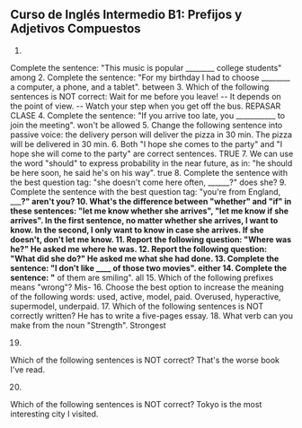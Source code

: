 ## Curso de Inglés Intermedio B1: Prefijos y Adjetivos Compuestos


1.
Complete the sentence: "This music is popular ________ college students"
among
2.
Complete the sentence: "For my birthday I had to choose ________ a computer, a phone, and a tablet".
between
3.
Which of the following sentences is NOT correct:
Wait for me before you leave! -- It depends on the point of view. -- Watch your step when you get off the bus.
REPASAR CLASE
4.
Complete the sentence: "If you arrive too late, you ___________ to join the meeting".
won't be allowed
5.
Change the following sentence into passive voice: the delivery person will deliver the pizza in 30 min.
The pizza will be delivered in 30 min.
6.
Both "I hope she comes to the party" and "I hope she will come to the party" are correct sentences.
TRUE
7.
We can use the word "should" to express probability in the near future, as in: "he should be here soon, he said he's on his way".
true
8.
Complete the sentence with the best question tag: "she doesn't come here often, ______?"
does she?
9.
Complete the sentence with the best question tag: "you're from England, _______?"
aren't you?
10.
What's the difference between "whether" and "if" in these sentences: "let me know whether she arrives", "let me know if she arrives".
In the first sentence, no matter whether she arrives, I want to know. In the second, I only want to know in case she arrives. If she doesn't, don't let me know.
11.
Report the following question: "Where was he?"
He asked me where he was.
12.
Report the following question: "What did she do?"
He asked me what she had done.
13.
Complete the sentence: "I don't like ____ of those two movies".
either
14.
Complete the sentence: "____ of them are smiling".
all
15.
Which of the following prefixes means "wrong"?
Mis-
16.
Choose the best option to increase the meaning of the following words: used, active, model, paid.
Overused, hyperactive, supermodel, underpaid.
17.
Which of the following sentences is NOT correctly written?
He has to write a five-pages essay.
18.
What verb can you make from the noun "Strength".
Strongest

19.
Which of the following sentences is NOT correct?
That's the worse book I've read.

20.
Which of the following sentences is NOT correct?
Tokyo is the most interesting city I visited.

